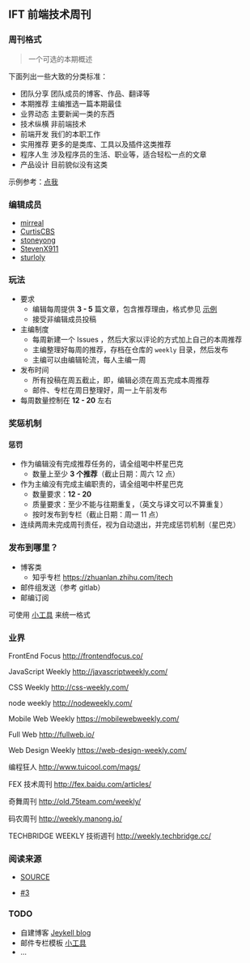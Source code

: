 ## IFT 前端技术周刊

### 周刊格式

> 一个可选的本期概述

下面列出一些大致的分类标准：

* 团队分享 团队成员的博客、作品、翻译等
* 本期推荐 主编推选一篇本期最佳
* 业界动态 主要新闻一类的东西
* 技术纵横 非前端技术
* 前端开发 我们的本职工作
* 实用推荐 更多的是类库、工具以及插件这类推荐
* 程序人生 涉及程序员的生活、职业等，适合轻松一点的文章
* 产品设计 目前貌似没有这类

示例参考：[点我](./example.md)

### 编辑成员

* [mirreal](https://github.com/mirreal)
* [CurtisCBS](https://github.com/CurtisCBS)
* [stoneyong](https://github.com/stoneyong)
* [StevenX911](https://github.com/StevenX911)
* [sturloly](https://github.com/sturloly)

### 玩法

* 要求
  * 编辑每周提供 **3 - 5** 篇文章，包含推荐理由，格式参见 [示例](./example.md)
  * 接受非编辑成员投稿
* 主编制度
  * 每周新建一个 Issues ，然后大家以评论的方式加上自己的本周推荐
  * 主编整理好每周的推荐，存档在仓库的 `weekly` 目录，然后发布
  * 主编可以由编辑轮流，每人主编一周
* 发布时间
  * 所有投稿在周五截止，即，编辑必须在周五完成本周推荐
  * 邮件、专栏在周日整理好，周一上午前发布
* 每周数量控制在 **12 - 20** 左右

### 奖惩机制

#### 惩罚

* 作为编辑没有完成推荐任务的，请全组喝中杯星巴克
    * 数量上至少 **3 个推荐**（截止日期：周六 12 点）
* 作为主编没有完成主编职责的，请全组喝中杯星巴克
    * 数量要求：**12 - 20**
    * 质量要求：至少不能与往期重复，（英文与译文可以不算重复）
    * 按时发布到专栏（截止日期：周一 11 点）
* 连续两周未完成周刊责任，视为自动退出，并完成惩罚机制（星巴克）


### 发布到哪里？

* 博客类
  * 知乎专栏 https://zhuanlan.zhihu.com/itech
* 邮件组发送（参考 gitlab）
* 邮编订阅

可使用 [小工具](https://github.com/CtripFE/format-weekly) 来统一格式

### 业界

FrontEnd Focus http://frontendfocus.co/

JavaScript Weekly http://javascriptweekly.com/

CSS Weekly http://css-weekly.com/

node weekly http://nodeweekly.com/

Mobile Web Weekly https://mobilewebweekly.com/

Full Web http://fullweb.io/

Web Design Weekly https://web-design-weekly.com/

编程狂人 http://www.tuicool.com/mags/

FEX 技术周刊 http://fex.baidu.com/articles/

奇舞周刊 http://old.75team.com/weekly/

码农周刊 http://weekly.manong.io/

TECHBRIDGE WEEKLY 技術週刊 http://weekly.techbridge.cc/

### 阅读来源

* [SOURCE](./source.md)

* [#3](https://github.com/CtripFE/fe-weekly/issues/3)

### TODO

* 自建博客 [Jeykell blog](https://github.com/CtripFE/CtripFE.github.io)
* 邮件专栏模板 [小工具](https://github.com/CtripFE/format-weekly) 
* ...
